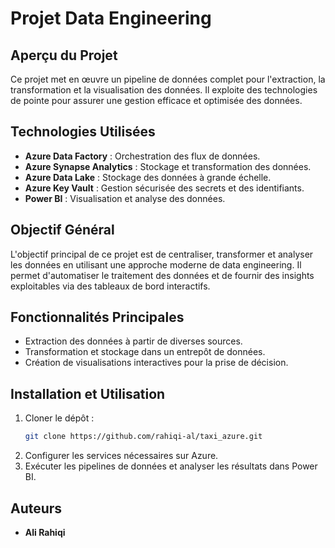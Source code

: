 # Projet Data Engineering

## Aperçu du Projet
Ce projet met en œuvre un pipeline de données complet pour l'extraction, la transformation et la visualisation des données. Il exploite des technologies de pointe pour assurer une gestion efficace et optimisée des données.

## Technologies Utilisées
- **Azure Data Factory** : Orchestration des flux de données.
- **Azure Synapse Analytics** : Stockage et transformation des données.
- **Azure Data Lake** : Stockage des données à grande échelle.
- **Azure Key Vault** : Gestion sécurisée des secrets et des identifiants.
- **Power BI** : Visualisation et analyse des données.

## Objectif Général
L'objectif principal de ce projet est de centraliser, transformer et analyser les données en utilisant une approche moderne de data engineering. Il permet d'automatiser le traitement des données et de fournir des insights exploitables via des tableaux de bord interactifs.

## Fonctionnalités Principales
- Extraction des données à partir de diverses sources.
- Transformation et stockage dans un entrepôt de données.
- Création de visualisations interactives pour la prise de décision.

## Installation et Utilisation
1. Cloner le dépôt :
   ```sh
   git clone https://github.com/rahiqi-al/taxi_azure.git
   ```
2. Configurer les services nécessaires sur Azure.
3. Exécuter les pipelines de données et analyser les résultats dans Power BI.

## Auteurs
- **Ali Rahiqi**
